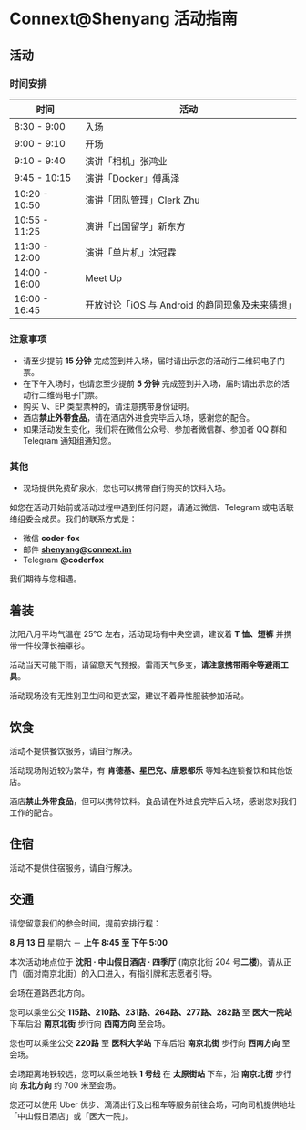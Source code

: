 Connext@Shenyang 活动指南
=====

活动
-----

### 时间安排

| 时间 | 活动 |
| --- | ---- |
| 8:30 - 9:00 | 入场 |
| 9:00 - 9:10 | 开场 |
| 9:10 - 9:40 | 演讲「相机」张鸿业 |
| 9:45 - 10:15 | 演讲「Docker」傅禹泽 |
| 10:20 - 10:50 | 演讲「团队管理」Clerk Zhu |
| 10:55 - 11:25 | 演讲「出国留学」新东方 |
| 11:30 - 12:00 | 演讲「单片机」沈冠霖 |
| 14:00 - 16:00 | Meet Up |
| 16:00 - 16:45 | 开放讨论「iOS 与 Android 的趋同现象及未来猜想」 |


### 注意事项

- 请至少提前 **15 分钟** 完成签到并入场，届时请出示您的活动行二维码电子门票。
- 在下午入场时，也请您至少提前 **5 分钟** 完成签到并入场，届时请出示您的活动行二维码电子门票。
- 购买 V、EP 类型票种的，请注意携带身份证明。
- 酒店**禁止外带食品**，请在酒店外进食完毕后入场，感谢您的配合。
- 如果活动发生变化，我们将在微信公众号、参加者微信群、参加者 QQ 群和 Telegram 通知组通知您。

### 其他

- 现场提供免费矿泉水，您也可以携带自行购买的饮料入场。

如您在活动开始前或活动过程中遇到任何问题，请通过微信、Telegram 或电话联络组委会成员。我们的联系方式是：

- 微信 **coder-fox**
- 邮件 **shenyang@connext.im**
- Telegram **@coderfox**

我们期待与您相遇。

着装
-----

沈阳八月平均气温在 25℃ 左右，活动现场有中央空调，建议着 **T 恤、短裤** 并携带一件较薄长袖罩衫。

活动当天可能下雨，请留意天气预报。雷雨天气多变，**请注意携带雨伞等避雨工具**。

活动现场没有无性别卫生间和更衣室，建议不着异性服装参加活动。

饮食
-----

活动不提供餐饮服务，请自行解决。

活动现场附近较为繁华，有 **肯德基、星巴克、唐恩都乐** 等知名连锁餐饮和其他饭店。

酒店**禁止外带食品**，但可以携带饮料。食品请在外进食完毕后入场，感谢您对我们工作的配合。

住宿
-----

活动不提供住宿服务，请自行解决。

交通
-----

请您留意我们的参会时间，提前安排行程：

**8 月 13 日** 星期六 － **上午 8:45 至 下午 5:00**

本次活动地点位于 **沈阳 · 中山假日酒店 · 四季厅** (南京北街 204 号**二楼**)。请从正门（面对南京北街）的入口进入，有指引牌和志愿者引导。

会场在道路西北方向。

您可以乘坐公交 **115路、210路、231路、264路、277路、282路** 至 **医大一院站** 下车后沿 **南京北街** 步行向 **西南方向** 至会场。

您也可以乘坐公交 **220路** 至 **医科大学站** 下车后沿 **南京北街** 步行向 **西南方向** 至会场。

会场距离地铁较远，您可以乘坐地铁 **1 号线** 在 **太原街站** 下车，沿 **南京北街** 步行向 **东北方向** 约 700 米至会场。

您还可以使用 Uber 优步、滴滴出行及出租车等服务前往会场，可向司机提供地址「中山假日酒店」或「医大一院」。